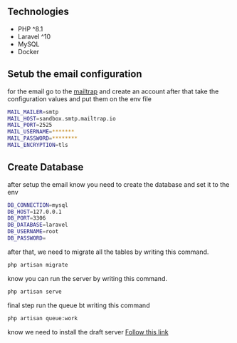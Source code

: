 ## Technologies

* PHP ^8.1
* Laravel ^10 
* MySQL 
* Docker

## Setub the email configuration
for the email go to the [mailtrap](https://mailtrap.io/) and create an account after that take the configuration values and put them on the env file 

```bash 
MAIL_MAILER=smtp
MAIL_HOST=sandbox.smtp.mailtrap.io
MAIL_PORT=2525
MAIL_USERNAME=*******
MAIL_PASSWORD=********
MAIL_ENCRYPTION=tls
```
## Create Database 

after setup the email know you need to create the database and set it to the env 

```bash 
DB_CONNECTION=mysql
DB_HOST=127.0.0.1
DB_PORT=3306
DB_DATABASE=laravel
DB_USERNAME=root
DB_PASSWORD=
```  
after that, we need to migrate all the tables by writing this command.
 
```bash
php artisan migrate
```

know you can run the server by writing this command. 

```bash
php artisan serve
```
final step run the queue bt writing this command 
``` bash 
php artisan queue:work 
```

know we need to install the draft server [Follow this link](https://github.com/Aamer99/Am-server-side/tree/main/DraftServer)
